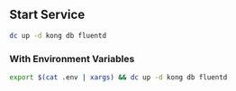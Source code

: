 ## Start Service

```bash
dc up -d kong db fluentd
```

### With Environment Variables

```bash
export $(cat .env | xargs) && dc up -d kong db fluentd
```